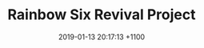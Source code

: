 ---
layout: redirect
title:  "Rainbow Six Revival Project"
date:   2019-01-13 20:17:13 +1100
redirect: https://www.rainbowredux.com/rainbowsix/gamedev/superresolution/rendering/progress/2019/01/13/RainbowSixRevivalProject.html
permalink: /rainbowsix/gamedev/superresolution/rendering/progress/2019/01/13/RainbowSixRevivalProject.html
---